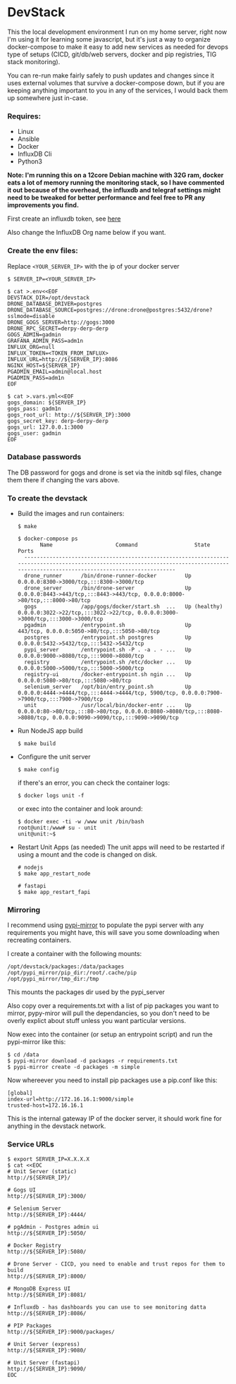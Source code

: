 DevStack
========

This the local development environment I run on my home server, right now I'm using it for learning some javascript, but it's just a way to organize docker-compose to make it easy to add new services as needed for devops type of setups (CICD, git/db/web servers, docker and pip registries, TIG stack monitoring).

You can re-run make fairly safely to push updates and changes since it uses external volumes that survive a docker-compose down, but if you are keeping anything important to you in any of the services, I would back them up somewhere just in-case.

### Requires:
* Linux
* Ansible
* Docker
* InfluxDB Cli
* Python3

**Note: I'm running this on a 12core Debian machine with 32G ram, docker eats a lot of memory running the monitoring stack, so I have commented it out because of the overhead, the influxdb and telegraf settings might need to be tweaked for better performance and feel free to PR any improvements you find.**

First create an influxdb token, see [here](https://docs.influxdata.com/influxdb/cloud/reference/cli/influx/auth/create/)

Also change the InfluxDB Org name below if you want.

### Create the env files:
Replace `<YOUR_SERVER_IP>` with the ip of your docker server

```
$ SERVER_IP=<YOUR_SERVER_IP>

$ cat >.env<<EOF
DEVSTACK_DIR=/opt/devstack
DRONE_DATABASE_DRIVER=postgres
DRONE_DATABASE_SOURCE=postgres://drone:drone@postgres:5432/drone?sslmode=disable
DRONE_GOGS_SERVER=http://gogs:3000
DRONE_RPC_SECRET=derpy-derp-derp
GOGS_ADMIN=gadmin
GRAFANA_ADMIN_PASS=adm1n
INFLUX_ORG=null
INFLUX_TOKEN=<TOKEN_FROM_INFLUX>
INFLUX_URL=http://${SERVER_IP}:8086
NGINX_HOST=${SERVER_IP}
PGADMIN_EMAIL=admin@local.host
PGADMIN_PASS=adm1n
EOF

$ cat >.vars.yml<<EOF
gogs_domain: ${SERVER_IP}
gogs_pass: gadm1n
gogs_root_url: http://${SERVER_IP}:3000
gogs_secret_key: derp-derpy-derp
gogs_url: 127.0.0.1:3000
gogs_user: gadmin
EOF
```


### Database passwords
The DB password for gogs and drone is set via the initdb sql files, change them there if changing the vars above.


### To create the devstack
* Build the images and run containers:
  ```
  $ make

  $ docker-compose ps
         Name                    Command                  State                                                              Ports
    --------------------------------------------------------------------------------------------------------------------------------------------------------------------------------------
    drone_runner      /bin/drone-runner-docker         Up             0.0.0.0:8300->3000/tcp,:::8300->3000/tcp
    drone_server      /bin/drone-server                Up             0.0.0.0:8443->443/tcp,:::8443->443/tcp, 0.0.0.0:8000->80/tcp,:::8000->80/tcp
    gogs              /app/gogs/docker/start.sh  ...   Up (healthy)   0.0.0.0:3022->22/tcp,:::3022->22/tcp, 0.0.0.0:3000->3000/tcp,:::3000->3000/tcp
    pgadmin           /entrypoint.sh                   Up             443/tcp, 0.0.0.0:5050->80/tcp,:::5050->80/tcp
    postgres          /entrypoint.sh postgres          Up             0.0.0.0:5432->5432/tcp,:::5432->5432/tcp
    pypi_server       /entrypoint.sh -P . -a . - ...   Up             0.0.0.0:9000->8080/tcp,:::9000->8080/tcp
    registry          /entrypoint.sh /etc/docker ...   Up             0.0.0.0:5000->5000/tcp,:::5000->5000/tcp
    registry-ui       /docker-entrypoint.sh ngin ...   Up             0.0.0.0:5080->80/tcp,:::5080->80/tcp
    selenium_server   /opt/bin/entry_point.sh          Up             0.0.0.0:4444->4444/tcp,:::4444->4444/tcp, 5900/tcp, 0.0.0.0:7900->7900/tcp,:::7900->7900/tcp
    unit              /usr/local/bin/docker-entr ...   Up             0.0.0.0:80->80/tcp,:::80->80/tcp, 0.0.0.0:8080->8080/tcp,:::8080->8080/tcp, 0.0.0.0:9090->9090/tcp,:::9090->9090/tcp
  ```

* Run NodeJS app build
  ```
  $ make build
  ```

* Configure the unit server
  ```
  $ make config
  ```
  if there's an error, you can check the container logs:
  ```
  $ docker logs unit -f
  ```
  or exec into the container and look around:
  ```
  $ docker exec -ti -w /www unit /bin/bash
  root@unit:/www# su - unit
  unit@unit:~$
  ```

* Restart Unit Apps (as needed)
  The unit apps will need to be restarted if using a mount and the code is changed on disk.
  ```
  # nodejs
  $ make app_restart_node

  # fastapi
  $ make app_restart_fapi
  ```


### Mirroring
I recommend using [pypi-mirror](https://github.com/koaps/pypi-mirror) to populate the pypi server with any requirements you might have, this will save you some downloading when recreating containers.

I create a container with the following mounts:
```
/opt/devstack/packages:/data/packages
/opt/pypi_mirror/pip_dir:/root/.cache/pip
/opt/pypi_mirror/tmp_dir:/tmp
```
This mounts the packages dir used by the pypi_server

Also copy over a requirements.txt with a list of pip packages you want to mirror, pypy-miror will pull the dependancies, so you don't need to be overly explict about stuff unless you want particular versions.

Now exec into the container (or setup an entrypoint script) and run the pypi-mirror like this:
```
$ cd /data
$ pypi-mirror download -d packages -r requirements.txt
$ pypi-mirror create -d packages -m simple
```

Now whereever you need to install pip packages use a pip.conf like this:
```
[global]
index-url=http://172.16.16.1:9000/simple
trusted-host=172.16.16.1
```
This is the internal gateway IP of the docker server, it should work fine for anything in the devstack network.

### Service URLs
```
$ export SERVER_IP=X.X.X.X
$ cat <<EOC
# Unit Server (static)
http://${SERVER_IP}/

# Gogs UI
http://${SERVER_IP}:3000/

# Selenium Server
http://${SERVER_IP}:4444/

# pgAdmin - Postgres admin ui
http://${SERVER_IP}:5050/

# Docker Registry
http://${SERVER_IP}:5080/

# Drone Server - CICD, you need to enable and trust repos for them to build
http://${SERVER_IP}:8000/

# MongoDB Express UI
http://${SERVER_IP}:8081/

# Influxdb - has dashboards you can use to see monitoring datta
http://${SERVER_IP}:8086/

# PIP Packages
http://${SERVER_IP}:9000/packages/

# Unit Server (express)
http://${SERVER_IP}:9080/

# Unit Server (fastapi)
http://${SERVER_IP}:9090/
EOC
```
